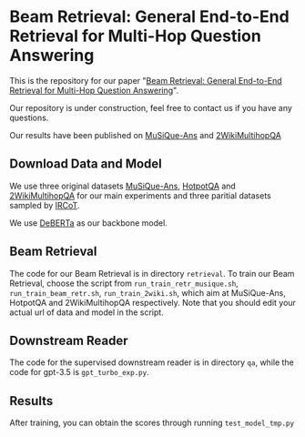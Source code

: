 # Beam Retrieval: General End-to-End Retrieval for Multi-Hop Question Answering
This is the repository for our paper "[Beam Retrieval: General End-to-End Retrieval for Multi-Hop Question Answering](https://arxiv.org/abs/2308.08973)".

Our repository is under construction, feel free to contact us if you have any questions.

Our results have been published on [MuSiQue-Ans](https://leaderboard.allenai.org/musique_ans/submissions/public) and [2WikiMultihopQA](https://github.com/Alab-NII/2wikimultihop)

## Download Data and Model
We use three original datasets [MuSiQue-Ans](https://github.com/StonyBrookNLP/musique/), [HotpotQA](https://hotpotqa.github.io/) and [2WikiMultihopQA](https://github.com/Alab-NII/2wikimultihop) for our main 
experiments and three paritial datasets sampled by [IRCoT](https://github.com/StonyBrookNLP/ircot).

We use [DeBERTa](https://huggingface.co/microsoft/deberta-v3-base) as our backbone model.

## Beam Retrieval
The code for our Beam Retrieval is in directory `retrieval`. To train our Beam Retrieval, choose the script from `run_train_retr_musique.sh`, `run_train_beam_retr.sh`, 
`run_train_2wiki.sh`, which aim at MuSiQue-Ans, HotpotQA and 2WikiMultihopQA respectively. Note that you should edit your actual url of data and model in the script. 
## Downstream Reader
The code for the supervised downstream reader is in directory `qa`, while the code for gpt-3.5 is `gpt_turbo_exp.py`.

## Results
After training, you can obtain the scores through running `test_model_tmp.py`
